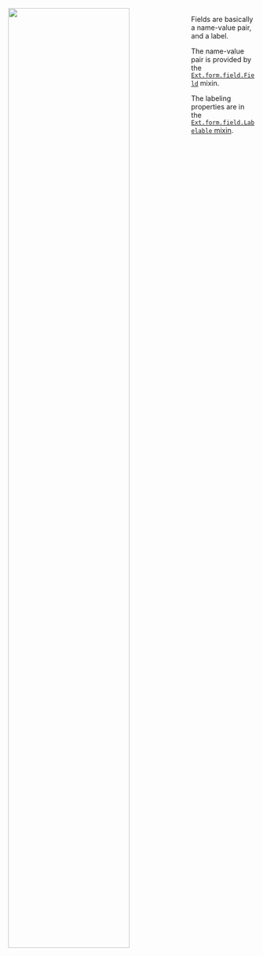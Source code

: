 <img src="resources/images/components_FieldMixinsUML.png" style="float: left; margin-right: 20px; height: 70%;"/>

Fields are basically a name-value pair, and a label. 

The name-value pair is provided by
the <a href="http://docs.sencha.com/extjs/#!/api/Ext.form.field.Field" target="api"><code>Ext.form.field.Field</code></a> mixin.

The labeling properties are in the
<a href="http://docs.sencha.com/extjs/#!/api/Ext.form.Labelable" target="api"><code>Ext.form.field.Labelable</code> mixin</a>.

